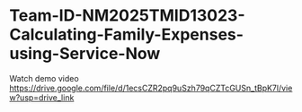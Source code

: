 # Team-ID-NM2025TMID13023-Calculating-Family-Expenses-using-Service-Now
Watch demo video https://drive.google.com/file/d/1ecsCZR2pq9uSzh79qCZTcGUSn_tBpK7l/view?usp=drive_link
